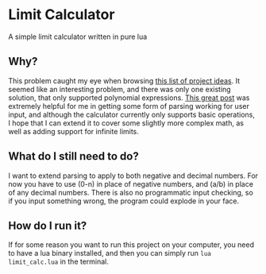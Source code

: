# Limit Calculator
 A simple limit calculator written in pure lua

## Why?
 This problem caught my eye when browsing [this list of project ideas](https://github.com/karan/Projects-Solutions). It seemed like an interesting problem, and there was only one existing solution, that only supported polynomial expressions. [This great post](https://www.chris-j.co.uk/parsing.php) was extremely helpful for me in getting some form of parsing working for user input, and although the calculator currently only supports basic operations, I hope that I can extend it to cover some slightly more complex math, as well as adding support for infinite limits.

## What do I still need to do?
 I want to extend parsing to apply to both negative and decimal numbers. For now you have to use (0-n) in place of negative numbers, and (a/b) in place of any decimal numbers. There is also no programmatic input checking, so if you input something wrong, the program could explode in your face.

## How do I run it?
 If for some reason you want to run this project on your computer, you need to have a lua binary installed, and then you can simply run `lua limit_calc.lua` in the terminal.
